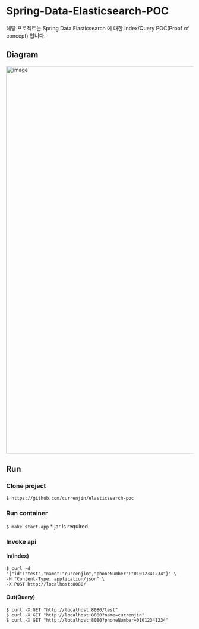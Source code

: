 # Spring-Data-Elasticsearch-POC
해당 프로젝트는 Spring Data Elasticsearch 에 대한 Index/Query POC(Proof of concept) 입니다.

## Diagram

<img width="1041" alt="image" src="https://user-images.githubusercontent.com/60500649/168565073-2391a3db-925a-450f-b2bf-7c1f9c261f2e.png">

## Run
### Clone project
`$ https://github.com/currenjin/elasticsearch-poc`

### Run container
`$ make start-app` * jar is required.

### Invoke api
#### In(Index)
```shell
$ curl -d '{"id":"test","name":"currenjin","phoneNumber":"01012341234"}' \
-H "Content-Type: application/json" \
-X POST http://localhost:8080/
```

#### Out(Query)
```shell
$ curl -X GET "http://localhost:8080/test"
$ curl -X GET "http://localhost:8080?name=currenjin"
$ curl -X GET "http://localhost:8080?phoneNumber=01012341234"
```
